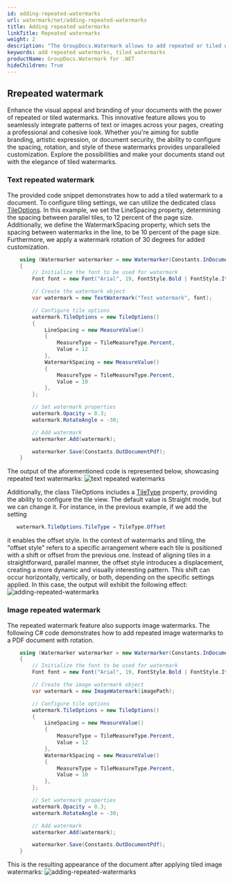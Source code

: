 ```yaml
---
id: adding-repeated-watermarks
url: watermark/net/adding-repeated-watermarks
title: Adding repeated watermarks
linkTitle: Repeated watermarks
weight: 2
description: "The GroupDocs.Watermark allows to add repeated or tiled watermarks to documents which may consists of pages, worksheets, slides or frames."
keywords: add repeated watermarks, tiled watermarks
productName: GroupDocs.Watermark for .NET
hideChildren: True
---
```


## Rrepeated watermark

Enhance the visual appeal and branding of your documents with the power of repeated or tiled watermarks. This innovative feature allows you to seamlessly integrate patterns of text or images across your pages, creating a professional and cohesive look. Whether you're aiming for subtle branding, artistic expression, or document security, the ability to configure the spacing, rotation, and style of these watermarks provides unparalleled customization. Explore the possibilities and make your documents stand out with the elegance of tiled watermarks.

### Text repeated watermark

The provided code snippet demonstrates how to add a tiled watermark to a document. To configure tiling settings, we can utilize the dedicated class [TileOptions](https://reference.groupdocs.com/watermark/net/groupdocs.watermark.watermarks/tileoptions). In this example, we set the LineSpacing property, determining the spacing between parallel tiles, to 12 percent of the page size. Additionally, we define the WatermarkSpacing property, which sets the spacing between watermarks in the line, to be 10 percent of the page size. Furthermore, we apply a watermark rotation of 30 degrees for added customization.

```csharp
    using (Watermarker watermarker = new Watermarker(Constants.InDocumentPdf))
    {
        // Initialize the font to be used for watermark
        Font font = new Font("Arial", 19, FontStyle.Bold | FontStyle.Italic);

        // Create the watermark object
        var watermark = new TextWatermark("Test watermark", font);

        // Configure tile options
        watermark.TileOptions = new TileOptions()
        {
            LineSpacing = new MeasureValue()
            {
                MeasureType = TileMeasureType.Percent,
                Value = 12
            },
            WatermarkSpacing = new MeasureValue()
            {
                MeasureType = TileMeasureType.Percent,
                Value = 10
            },
        };

        // Set watermark properties
        watermark.Opacity = 0.3;
        watermark.RotateAngle = -30;

        // Add watermark
        watermarker.Add(watermark);

        watermarker.Save(Constants.OutDocumentPdf);
    }        
```

The output of the aforementioned code is represented below, showcasing repeated text watermarks:
![text repeated watermarks](/watermark/net/images/tilling-text-30.png)


Additionally, the class TileOptions includes a [TileType](https://reference.groupdocs.com/watermark/net/groupdocs.watermark.watermarks/tiletype) property, providing the ability to configure the tile view. The default value is Straight mode, but we can change it. For instance, in the previous example, if we add the setting 
```csharp
   watermark.TileOptions.TileType = TileType.Offset
```
it enables the offset style. In the context of watermarks and tiling, the "offset style" refers to a specific arrangement where each tile is positioned with a shift or offset from the previous one. Instead of aligning tiles in a straightforward, parallel manner, the offset style introduces a displacement, creating a more dynamic and visually interesting pattern. This shift can occur horizontally, vertically, or both, depending on the specific settings applied.
In this case, the output will exhibit the following effect:
![adding-repeated-watermarks](/watermark/net/images/tilling-text-30-offset.png)

### Image repeated watermark

The repeated watermark feature also supports image watermarks. The following C# code demonstrates how to add repeated image watermarks to a PDF document with rotation.

```csharp
    using (Watermarker watermarker = new Watermarker(Constants.InDocumentPdf))
    {
        // Initialize the font to be used for watermark
        Font font = new Font("Arial", 19, FontStyle.Bold | FontStyle.Italic);

        // Create the image watermark object
        var watermark = new ImageWatermark(imagePath);

        // Configure tile options
        watermark.TileOptions = new TileOptions()
        {
            LineSpacing = new MeasureValue()
            {
                MeasureType = TileMeasureType.Percent,
                Value = 12
            },
            WatermarkSpacing = new MeasureValue()
            {
                MeasureType = TileMeasureType.Percent,
                Value = 10
            },
        };

        // Set watermark properties
        watermark.Opacity = 0.3;
        watermark.RotateAngle = -30;

        // Add watermark
        watermarker.Add(watermark);

        watermarker.Save(Constants.OutDocumentPdf);
    }        
```

This is the resulting appearance of the document after applying tiled image watermarks:
![adding-repeated-watermarks](/watermark/net/images/tilling-image-30.png)
